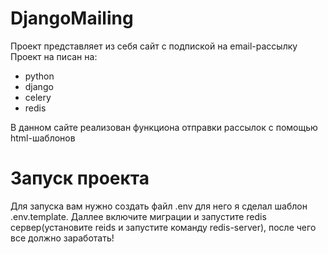 # DjangoMailing
Проект представляет из себя сайт с подпиской на email-рассылку
Проект на писан на:
 - python
 - django
 - celery
 - redis

В данном сайте реализован функциона отправки рассылок с помощью html-шаблонов

# Запуск проекта
Для запуска вам нужно создать файл .env для него я сделал шаблон .env.template.
Даллее включите миграции и запустите redis сервер(установите reids и запустите команду redis-server), после чего все должно заработать!
